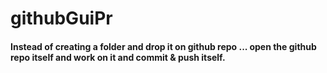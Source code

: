 # githubGuiPr

#### Instead of creating a folder and drop it on github repo ... open the github repo itself and work on it and commit & push itself.